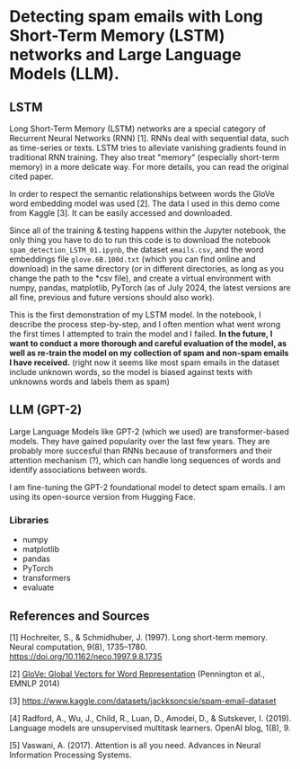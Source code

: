 # Detecting spam emails with Long Short-Term Memory (LSTM) networks and Large Language Models (LLM).

## LSTM

Long Short-Term Memory (LSTM) networks are a special category of Recurrent Neural Networks (RNN) [1]. RNNs deal with sequential data, such as time-series or texts. LSTM tries to alleviate vanishing gradients found in traditional RNN training. They also treat "memory" (especially short-term memory) in a more delicate way. For more details, you can read the original cited paper.

In order to respect the semantic relationships between words the GloVe word embedding model was used [2]. The data I used in this demo come from Kaggle [3]. It can be easily accessed and downloaded.

Since all of the training & testing happens within the Jupyter notebook, the only thing you have to do to run this code is to download the notebook `spam_detection_LSTM_01.ipynb`, the dataset `emails.csv`, and the word embeddings file `glove.6B.100d.txt` (which you can find online and download) in the same directory (or in different directories, as long as you change the path to the *csv file), and create a virtual environment with numpy, pandas, matplotlib, PyTorch (as of July 2024, the latest versions are all fine, previous and future versions should also work). 

This is the first demonstration of my LSTM model. In the notebook, I describe the process step-by-step, and I often mention what went wrong the first times I attempted to train the model and I failed. **In the future, I want to conduct a more thorough and careful evaluation of the model, as well as re-train the model on my collection of spam and non-spam emails I have received.** (right now it seems like most spam emails in the dataset include unknown words, so the model is biased against texts with unknowns words and labels them as spam)

## LLM (GPT-2)

Large Language Models like GPT-2 (which we used) are transformer-based models. They have gained popularity over the last few years. They are probably more succesful than RNNs because of transformers and their attention mechanism (?), which can handle long sequences of words and identify associations between words.

I am fine-tuning the GPT-2 foundational model to detect spam emails. I am using its open-source version from Hugging Face.

### Libraries
- numpy
- matplotlib
- pandas
- PyTorch
- transformers
- evaluate

## References and Sources
<a id="1">[1]</a> 
Hochreiter, S., & Schmidhuber, J. (1997). Long short-term memory. Neural computation, 9(8), 1735–1780. https://doi.org/10.1162/neco.1997.9.8.1735

<a id="2">[2]</a>
[GloVe: Global Vectors for Word Representation](https://aclanthology.org/D14-1162) (Pennington et al., EMNLP 2014)

<a id="3">[3]</a>
https://www.kaggle.com/datasets/jackksoncsie/spam-email-dataset

<a id="4">[4]</a>
Radford, A., Wu, J., Child, R., Luan, D., Amodei, D., & Sutskever, I. (2019). Language models are unsupervised multitask learners. OpenAI blog, 1(8), 9.

<a id="5">[5]</a>
Vaswani, A. (2017). Attention is all you need. Advances in Neural Information Processing Systems.
